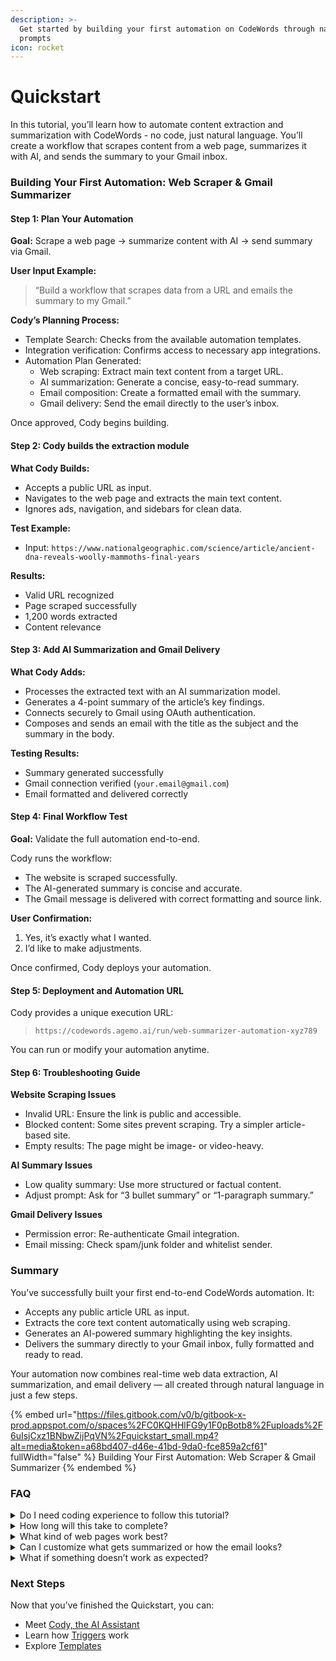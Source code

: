 ```yaml
---
description: >-
  Get started by building your first automation on CodeWords through natural
  prompts
icon: rocket
---
```


# Quickstart

In this tutorial, you’ll learn how to automate content extraction and summarization with CodeWords - no code, just natural language. You’ll create a workflow that scrapes content from a web page, summarizes it with AI, and sends the summary to your Gmail inbox.

### Building Your First Automation: Web Scraper & Gmail Summarizer

#### Step 1: Plan Your Automation

**Goal:** Scrape a web page → summarize content with AI → send summary via Gmail.

**User Input Example:**

> “Build a workflow that scrapes data from a URL and emails the summary to my Gmail.”

**Cody’s Planning Process:**

* Template Search: Checks from the available automation templates.
* Integration verification: Confirms access to necessary app integrations.
* Automation Plan Generated:
  * Web scraping: Extract main text content from a target URL.
  * AI summarization: Generate a concise, easy-to-read summary.
  * Email composition: Create a formatted email with the summary.
  * Gmail delivery: Send the email directly to the user’s inbox.

Once approved, Cody begins building.

#### Step 2: Cody builds the extraction module

**What Cody Builds:**

* Accepts a public URL as input.
* Navigates to the web page and extracts the main text content.
* Ignores ads, navigation, and sidebars for clean data.

**Test Example:**

* Input: `https://www.nationalgeographic.com/science/article/ancient-dna-reveals-woolly-mammoths-final-years`

**Results:**

* Valid URL recognized
* Page scraped successfully
* 1,200 words extracted
* Content relevance

#### Step 3: Add AI Summarization and Gmail Delivery

**What Cody Adds:**

* Processes the extracted text with an AI summarization model.
* Generates a 4-point summary of the article’s key findings.
* Connects securely to Gmail using OAuth authentication.
* Composes and sends an email with the title as the subject and the summary in the body.

**Testing Results:**

* Summary generated successfully
* Gmail connection verified (`your.email@gmail.com`)
* Email formatted and delivered correctly

#### Step 4: Final Workflow Test

**Goal:** Validate the full automation end-to-end.

Cody runs the workflow:

* The website is scraped successfully.
* The AI-generated summary is concise and accurate.
* The Gmail message is delivered with correct formatting and source link.

**User Confirmation:**

1. Yes, it’s exactly what I wanted.
2. I’d like to make adjustments.

Once confirmed, Cody deploys your automation.

#### Step 5: Deployment and Automation URL

Cody provides a unique execution URL:

> `https://codewords.agemo.ai/run/web-summarizer-automation-xyz789`

You can run or modify your automation anytime.

#### Step 6: Troubleshooting Guide

**Website Scraping Issues**

* Invalid URL: Ensure the link is public and accessible.
* Blocked content: Some sites prevent scraping. Try a simpler article-based site.
* Empty results: The page might be image- or video-heavy.

**AI Summary Issues**

* Low quality summary: Use more structured or factual content.
* Adjust prompt: Ask for “3 bullet summary” or “1-paragraph summary.”

**Gmail Delivery Issues**

* Permission error: Re-authenticate Gmail integration.
* Email missing: Check spam/junk folder and whitelist sender.

### Summary

You’ve successfully built your first end-to-end CodeWords automation. It:

* Accepts any public article URL as input.
* Extracts the core text content automatically using web scraping.
* Generates an AI-powered summary highlighting the key insights.
* Delivers the summary directly to your Gmail inbox, fully formatted and ready to read.

Your automation now combines real-time web data extraction, AI summarization, and email delivery — all created through natural language in just a few steps.

{% embed url="https://files.gitbook.com/v0/b/gitbook-x-prod.appspot.com/o/spaces%2FC0KQHHlFG9y1F0pBotb8%2Fuploads%2F6uIsjCxz1BNbwZijPqVN%2Fquickstart_small.mp4?alt=media&token=a68bd407-d46e-41bd-9da0-fce859a2cf61" fullWidth="false" %}
Building Your First Automation: Web Scraper & Gmail Summarizer
{% endembed %}

### FAQ

<details>

<summary>Do I need coding experience to follow this tutorial?</summary>

No. Everything in this guide can be done with plain English prompts. CodeWords automatically builds the logic, connects integrations, and handles deployment behind the scenes.

</details>

<details>

<summary>How long will this take to complete?</summary>

Most users finish in under 10 minutes. The workflow setup is intentionally short: add your URL, let CodeWords summarize the content with AI, and send the result to your inbox.

</details>

<details>

<summary>What kind of web pages work best?</summary>

You can use any publicly accessible, text-based website — like blog posts, articles, or documentation pages. Avoid paywalled or login-protected pages. If you would like to run it on paywalled or login-protected pages you can use our[ Chrome extension](https://docs.codewords.ai/web-automation/chrome-extension) or [Web Agent](https://docs.codewords.ai/web-automation/web-agent) to access these data.

</details>

<details>

<summary>Can I customize what gets summarized or how the email looks?</summary>

Yes. You can adjust the AI prompt (“write a short summary,” “list three key points,” etc.) and change the email recipient, subject, or format in the workflow editor.

</details>

<details>

<summary>What if something doesn’t work as expected?</summary>

Check that your connected apps (Gmail, Web Agent) are authorized and active. Then open the Run Logs inside CodeWords to see detailed errors. The Troubleshooting Guide

</details>

### Next Steps

Now that you’ve finished the Quickstart, you can:

* Meet [Cody, the AI Assistant](https://docs.codewords.ai/fundamentals/introduction-to-cody)
* Learn how [Triggers](https://docs.codewords.ai/fundamentals/triggers) work
* Explore [Templates](https://docs.codewords.ai/use-cases/templates)

